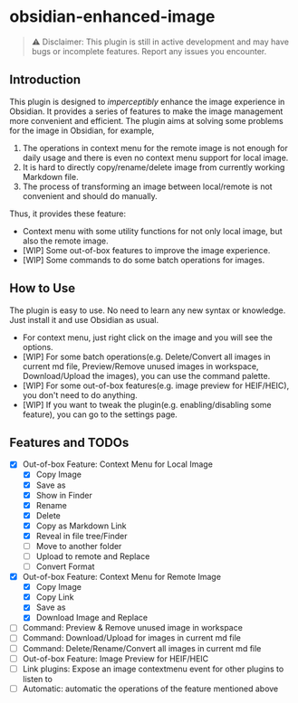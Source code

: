 # obsidian-enhanced-image

> ⚠️ Disclaimer: This plugin is still in active development and may have bugs or incomplete features. Report any issues you encounter.

## Introduction

This plugin is designed to *imperceptibly* enhance the image experience in Obsidian. It provides a series of features to make the image management more convenient and efficient. The plugin aims at solving some problems for the image in Obsidian, for example,

1. The operations in context menu for the remote image is not enough for daily usage and there is even no context menu support for local image.
2. It is hard to directly copy/rename/delete image from currently working Markdown file.
3. The process of transforming an image between local/remote is not convenient and should do manually.

Thus, it provides these feature:

- Context menu with some utility functions for not only local image, but also the remote image.
- [WIP] Some out-of-box features to improve the image experience.
- [WIP] Some commands to do some batch operations for images.

## How to Use

The plugin is easy to use. No need to learn any new syntax or knowledge. Just install it and use Obsidian as usual.

- For context menu, just right click on the image and you will see the options.
- [WIP] For some batch operations(e.g. Delete/Convert all images in current md file, Preview/Remove unused images in workspace, Download/Upload the images), you can use the command palette.
- [WIP] For some out-of-box features(e.g. image preview for HEIF/HEIC), you don't need to do anything.
- [WIP] If you want to tweak the plugin(e.g. enabling/disabling some feature), you can go to the settings page.

## Features and TODOs

- [x] Out-of-box Feature: Context Menu for Local Image
  - [x] Copy Image
  - [x] Save as
  - [x] Show in Finder
  - [x] Rename
  - [x] Delete
  - [x] Copy as Markdown Link
  - [x] Reveal in file tree/Finder
  - [ ] Move to another folder
  - [ ] Upload to remote and Replace
  - [ ] Convert Format
- [x] Out-of-box Feature: Context Menu for Remote Image
  - [x] Copy Image
  - [x] Copy Link
  - [x] Save as
  - [x] Download Image and Replace
- [ ] Command: Preview & Remove unused image in workspace
- [ ] Command: Download/Upload for images in current md file
- [ ] Command: Delete/Rename/Convert all images in current md file
- [ ] Out-of-box Feature: Image Preview for HEIF/HEIC
- [ ] Link plugins: Expose an image contextmenu event for other plugins to listen to
- [ ] Automatic: automatic the operations of the feature mentioned above
